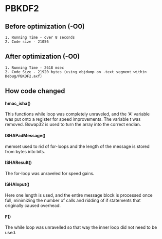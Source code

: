 # PBKDF2

## Before optimization (-O0)
	1. Running Time - over 8 seconds
	2. Code size - 21056
	
## After optimization (-O0)
	1. Running Time - 2618 msec
	2. Code Size - 21920 bytes (using objdump on .text segment within Debug/PBKDF2.axf)
	
## How code changed

#### hmac_isha()
This functions while loop was completely unraveled, and the 'A' variable was put onto a register for speed improvements. The variable t was removed. Bswap32 is used to turn the array into the correct endian. 

#### ISHAPadMessage()
memset used to rid of for-loops and the length of the message is stored from bytes into bits.

#### ISHAResult()
The for-loop was unraveled for speed gains. 

#### ISHAInput()
Here one length is used, and the entire message block is processed once full, minimizing the number of calls and ridding of if statements that originally caused overhead.

#### F()
The while loop was unravelled so that way the inner loop did not need to be used. 
